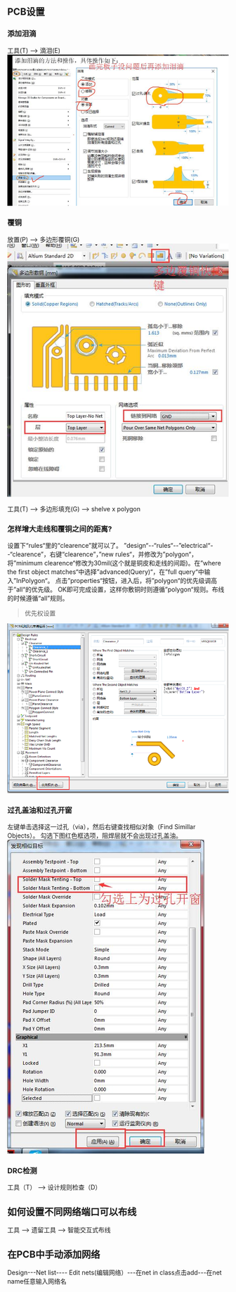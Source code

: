 ## PCB设置

### 添加泪滴
工具(T) --> 滴泪(E)
![](/assets/PCB布局操作.jpg)

### 覆铜
放置(P) --> 多边形覆铜(G)
![](/assets/3.PCBassets/PCB设置.jpg)

工具(T) --> 多边形填充(G) --> shelve x polygon

### 怎样增大走线和覆铜之间的距离?
设置下“rules“里的“clearence”就可以了。
”design“--“rules“--”electrical“--“clearence”，右键“clearence”，”new rules“，并修改为”polygon“，将”minimum clearence“修改为30mil(这个就是铜皮和走线的间距)。在”where the first object matches“中选择”advanced(Query)“，在”full query“中输入”InPolygon“。
点击”properties“按钮，进入后，将”polygon“的优先级调高于”all“的优先级。
OK即可完成设置，这样你敷铜时则遵循”polygon“规则。布线的时候遵循“all”规则。
> 优先权设置

![](/assets/企业微信截图_15450406991553.png)

### 过孔盖油和过孔开窗
左键单击选择这一过孔（via），然后右键查找相似对象（Find Simillar Objects）。
勾选下图红色框选项，阻焊层就不会出现过孔盖油。
![](/assets/3.PCBassets/PCB设置1.jpg)

### DRC检测
工具（T） --> 设计规则检查（D）


## 如何设置不同网络端口可以布线

工具 --> 遗留工具  --> 智能交互式布线

## 在PCB中手动添加网络 

Design---Net list---- Edit nets(编辑网络）---在net in class点击add---在net name任意输入网络名